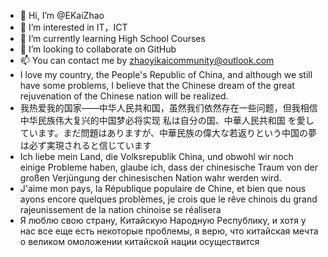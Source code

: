 - 👋 Hi, I’m @EKaiZhao
- 👀 I’m interested in IT，ICT
- 🌱 I’m currently learning High School Courses
- 💞️ I’m looking to collaborate on GitHub
- 📫 You can contact me by zhaoyikaicommunity@outlook.com
- I love my country, the People's Republic of China,
and although we still have some problems, 
I believe that the Chinese dream of the great rejuvenation of the Chinese nation will be realized.
- 我热爱我的国家——中华人民共和国，虽然我们依然存在一些问题，但我相信中华民族伟大复兴的中国梦必将实现
私は自分の国、中華人民共和国
を愛しています。まだ問題はありますが、中華民族の偉大な若返りという中国の夢は必ず実現されると信じています
- Ich liebe mein Land, die Volksrepublik China,
und obwohl wir noch einige Probleme haben, glaube ich, dass der chinesische Traum von der großen Verjüngung der chinesischen Nation wahr werden wird.
- J'aime mon pays, la République populaire de Chine,
et bien que nous ayons encore quelques problèmes, je crois que le rêve chinois du grand rajeunissement de la nation chinoise se réalisera
- Я люблю свою страну, Китайскую Народную Республику,
и хотя у нас все еще есть некоторые проблемы, я верю, что китайская мечта о великом омоложении китайской нации осуществится
<!---
EKaiZhao/EKaiZhao is a ✨ special ✨ repository because its `README.md` (this file) appears on your GitHub profile.
You can click the Preview link to take a look at your changes.
--->

